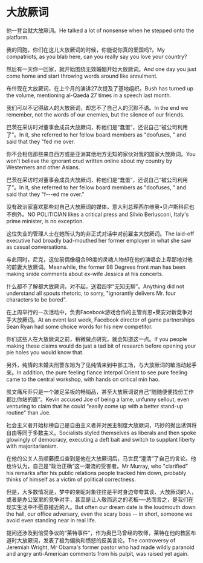 # 大放厥词

<p><span class="chinese">他一登台就大放厥词。</span><span class="english">He talked a lot of nonsense when he stepped onto the platform.</span></p>

<p><span class="chinese">我的同胞，你们在这儿大放厥词的时候，你能说你真的爱国吗?。</span><span class="english">My compatriots, as you blab here, can you really say you love your country?</span></p>

<p><span class="chinese">然后有一天你一回家，就开始围绕无效婚姻开始大放厥词。</span><span class="english">And one day you just come home and start throwing words around like annulment.</span></p>

<p><span class="chinese">布什现在大放厥词，在上个月的演讲27次提及了基地组织。</span><span class="english">Bush has turned up the volume, mentioning al-Qaeda 27 times in a speech last month.</span></p>

<p><span class="chinese">我们可以不记得敌人的大放厥词，却忘不了自己人的沉默不语。</span><span class="english">In the end we remember, not the words of our enemies, but the silence of our friends.</span></p>

<p><span class="chinese">巴茨在采访时对董事会成员大放厥词，称他们是“蠢蛋”，还说自己“被公司利用了”。</span><span class="english">In it, she referred to her fellow board members as "doofuses, " and said that they "fed me over.</span></p>

<p><span class="chinese">你不会相信那些来自西方或是亚洲其他地方无知的家伙对我的国家大放厥词。</span><span class="english">You won't believe the ignorant crud written online about my country by Westerners and other Asians.</span></p>

<p><span class="chinese">巴茨在采访时对董事会成员大放厥词，称他们是“蠢蛋”，还说自己“被公司利用了”。</span><span class="english">In it, she referred to her fellow board members as "doofuses, " and said that they "f---ed me over."</span></p>

<p><span class="chinese">没有政治家喜欢那些对自己大放厥词的媒体，意大利总理西尔维奥•贝卢斯科尼也不例外。</span><span class="english">NO POLITICIAN likes a critical press and Silvio Berlusconi, Italy's prime minister, is no exception.</span></p>

<p><span class="chinese">这位失业的管理人士在她所认为的非正式对话中对前雇主大放厥词。</span><span class="english">The laid-off executive had broadly bad-mouthed her former employer in what she saw as casual conversations.</span></p>

<p><span class="chinese">与此同时，尼克，这位前偶像组合98度的灵魂人物却在他的演唱会上卑鄙地对他的前妻大放厥词。</span><span class="english">Meanwhile, the former 98 Degrees front man has been making snide comments about ex-wife Jessica at his concerts.</span></p>

<p><span class="chinese">什么都不了解都大放厥词，对不起，送君四字“无知无聊”。</span><span class="english">Anything did not understand all spouts rhetoric, to sorry, "ignorantly delivers Mr. four characters to be bored".</span></p>

<p><span class="chinese">在上周举行的一次活动中，负责Facebook游戏合作的主管肖恩•莱安对新竞争对手大放厥词。</span><span class="english">At an event last week, Facebook director of game partnerships Sean Ryan had some choice words for his new competitor.</span></p>

<p><span class="chinese">你们这些人在大放厥词之前，稍微做点研究，就会知道这一点。</span><span class="english">If you people making these claims would do just a tad bit of research before opening your pie holes you would know that.</span></p>

<p><span class="chinese">另外，纯情的未婚夫刑警东旭为了见纯情来到中部工场，与大放厥词的敏浩动起手来。</span><span class="english">In addition, the pure feeling fiance Interpol Orient to see pure feeling came to the central workshop, with hands on critical min hao.</span></p>

<p><span class="chinese">凯文痛斥乔只是一个跛足呆板的畅销品，甚至大放厥词说自己“随随便便找份工作都比你站的直”。</span><span class="english">Kevin accused Joe of being a lame, unfunny sellout, even venturing to claim that he could “easily come up with a better stand-up routine” than Joe.</span></p>

<p><span class="chinese">社会主义者开始标榜自己是自由主义者并对民主制度大放厥词，巧妙的抛出诱饵将自由等同于多数主义。</span><span class="english">Socialists styled themselves as liberals and then spoke glowingly of democracy, executing a deft bait and switch to supplant liberty with majoritarianism.</span></p>

<p><span class="chinese">在他的公关人员顺藤摸瓜查到是他在大放厥词后，马世民“澄清”了自己的言论。他也许认为，自己是“政治正确”这一潮流的受害者。</span><span class="english">Mr Murray, who "clarified" his remarks after his public relations people tracked him down, probably thinks of himself as a victim of political correctness.</span></p>

<p><span class="chinese">但是，大多数情况是，梦中的亲昵对象往往是平时身边夸夸其谈、大放厥词的人，或者是办公室里的竞争对手，甚至是让人敬而远之的老板──总而言之，是我们在现实生活中不愿意接近的人。</span><span class="english">But often our dream date is the loudmouth down the hall, our office adversary, even the scary boss -- in short, someone we avoid even standing near in real life.</span></p>

<p><span class="chinese">提问还涉及到倍受争议的“莱特事件”，作为奥巴马曾经的牧师，莱特在他的教区布道时大放厥词，发表了极为偏执和愤怒的反美言论。</span><span class="english">The controversy of Jeremiah Wright, Mr Obama's former pastor who had made wildly paranoid and angry anti-American comments from his pulpit, was raised yet again.</span></p>

